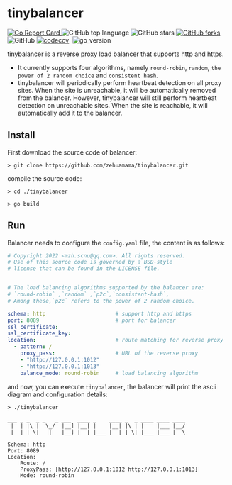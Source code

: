# tinybalancer

[![Go Report Card](https://goreportcard.com/badge/github.com/zehuamama/tinybalancer)&nbsp;](https://goreportcard.com/report/github.com/zehuamama/tinybalancer)![GitHub top language](https://img.shields.io/github/languages/top/zehuamama/tinybalancer)&nbsp;![GitHub stars](https://img.shields.io/github/stars/zehuamama/tinybalancer)&nbsp;[![GitHub forks](https://img.shields.io/github/forks/zehuamama/tinybalancer)](https://github.com/zehuamama/tinybalancer/network)&nbsp;![GitHub](https://img.shields.io/github/license/zehuamama/tinybalancer)&nbsp;[![codecov](https://codecov.io/gh/zehuamama/tinybalancer/branch/main/graph/badge.svg)](https://codecov.io/gh/zehuamama/tinybalancer)&nbsp; ![go_version](https://img.shields.io/badge/go%20version-1.17-yellow)

tinybalancer is a reverse proxy load balancer that supports http and https. 

* It currently supports four algorithms, namely `round-robin`, `random`, `the power of 2 random choice` and `consistent hash`.
* tinybalancer will periodically perform heartbeat detection on all proxy sites. When the site is unreachable, it will be automatically removed from the balancer. However, tinybalancer will still perform heartbeat detection on unreachable sites. When the site is reachable, it will automatically add it to the balancer.
## Install
First download the source code of balancer:
```shell
> git clone https://github.com/zehuamama/tinybalancer.git
```
compile the source code:
```shell
> cd ./tinybalancer

> go build
```

## Run
Balancer needs to configure the `config.yaml` file, the content is as follows:

```yaml
# Copyright 2022 <mzh.scnu@qq.com>. All rights reserved.
# Use of this source code is governed by a BSD-style
# license that can be found in the LICENSE file.


# The load balancing algorithms supported by the balancer are:
# `round-robin` ,`random` ,`p2c`,`consistent-hash`,
# Among these,`p2c` refers to the power of 2 random choice.

schema: http                      # support http and https
port: 8089                        # port for balancer
ssl_certificate:
ssl_certificate_key:
location:                         # route matching for reverse proxy
  - pattern: /
    proxy_pass:                   # URL of the reverse proxy
    - "http://127.0.0.1:1012"
    - "http://127.0.0.1:1013"
    balance_mode: round-robin     # load balancing algorithm
```
and now, you can execute `tinybalancer`, the balancer will print the ascii diagram and configuration details:
```shell
> ./tinybalancer

___ _ _  _ _   _ ___  ____ _    ____ _  _ ____ ____ ____ 
 |  | |\ |  \_/  |__] |__| |    |__| |\ | |    |___ |__/ 
 |  | | \|   |   |__] |  | |___ |  | | \| |___ |___ |  \                                        

Schema: http
Port: 8089
Location:
	Route: /
	ProxyPass: [http://127.0.0.1:1012 http://127.0.0.1:1013]
	Mode: round-robin
```
